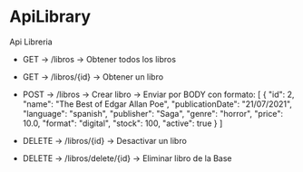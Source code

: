 # ApiLibrary
Api Libreria

* GET -> /libros -> Obtener todos los libros
* GET -> /libros/{id}  -> Obtener un libro
* POST -> /libros -> Crear libro -> Enviar por BODY con formato:
                                  [
                                      {
                                          "id": 2,
                                          "name": "The Best of Edgar Allan Poe",
                                          "publicationDate": "21/07/2021",
                                          "language": "spanish",
                                          "publisher": "Saga",
                                          "genre": "horror",
                                          "price": 10.0,
                                          "format": "digital",
                                          "stock": 100,
                                          "active": true
                                      }
                                  ]

* DELETE -> /libros/{id} -> Desactivar un libro
* DELETE -> /libros/delete/{id} -> Eliminar libro de la Base
